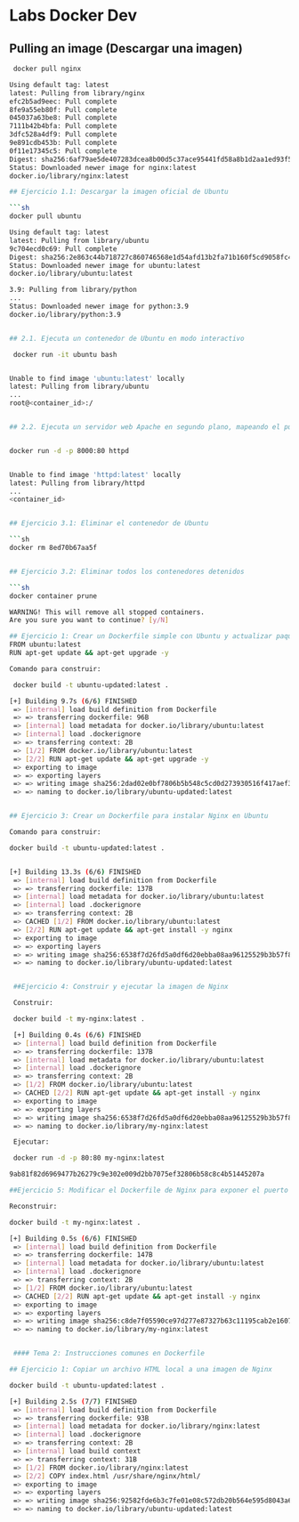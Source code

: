 # Labs Docker Dev 

## Pulling an image (Descargar una imagen)

```sh
 docker pull nginx

Using default tag: latest
latest: Pulling from library/nginx
efc2b5ad9eec: Pull complete 
8fe9a55eb80f: Pull complete 
045037a63be8: Pull complete 
7111b42b4bfa: Pull complete 
3dfc528a4df9: Pull complete 
9e891cdb453b: Pull complete 
0f11e17345c5: Pull complete 
Digest: sha256:6af79ae5de407283dcea8b00d5c37ace95441fd58a8b1d2aa1ed93f5511bb18c
Status: Downloaded newer image for nginx:latest
docker.io/library/nginx:latest

## Ejercicio 1.1: Descargar la imagen oficial de Ubuntu

```sh
docker pull ubuntu

Using default tag: latest
latest: Pulling from library/ubuntu
9c704ecd0c69: Pull complete 
Digest: sha256:2e863c44b718727c860746568e1d54afd13b2fa71b160f5cd9058fc436217b30
Status: Downloaded newer image for ubuntu:latest
docker.io/library/ubuntu:latest

3.9: Pulling from library/python
...
Status: Downloaded newer image for python:3.9
docker.io/library/python:3.9


## 2.1. Ejecuta un contenedor de Ubuntu en modo interactivo

 docker run -it ubuntu bash


Unable to find image 'ubuntu:latest' locally
latest: Pulling from library/ubuntu
...
root@<container_id>:/


## 2.2. Ejecuta un servidor web Apache en segundo plano, mapeando el puerto 8000 del host al puerto 80 del contenedor


docker run -d -p 8000:80 httpd


Unable to find image 'httpd:latest' locally
latest: Pulling from library/httpd
...
<container_id>


## Ejercicio 3.1: Eliminar el contenedor de Ubuntu

```sh
docker rm 8ed70b67aa5f


## Ejercicio 3.2: Eliminar todos los contenedores detenidos

```sh
docker container prune

WARNING! This will remove all stopped containers.
Are you sure you want to continue? [y/N]

## Ejercicio 1: Crear un Dockerfile simple con Ubuntu y actualizar paquetes
FROM ubuntu:latest
RUN apt-get update && apt-get upgrade -y

Comando para construir:

 docker build -t ubuntu-updated:latest .

[+] Building 9.7s (6/6) FINISHED                                                                                                                 docker:default
 => [internal] load build definition from Dockerfile                                                                                                       0.0s
 => => transferring dockerfile: 96B                                                                                                                        0.0s
 => [internal] load metadata for docker.io/library/ubuntu:latest                                                                                           0.0s
 => [internal] load .dockerignore                                                                                                                          0.1s
 => => transferring context: 2B                                                                                                                            0.0s
 => [1/2] FROM docker.io/library/ubuntu:latest                                                                                                             0.1s
 => [2/2] RUN apt-get update && apt-get upgrade -y                                                                                                         8.4s
 => exporting to image                                                                                                                                     0.7s
 => => exporting layers                                                                                                                                    0.6s
 => => writing image sha256:2dad02e0bf7806b5b548c5cd0d273930516f417aef367c7a735b430a1a4f2857                                                               0.0s
 => => naming to docker.io/library/ubuntu-updated:latest


## Ejercicio 3: Crear un Dockerfile para instalar Nginx en Ubuntu

Comando para construir: 

docker build -t ubuntu-updated:latest .


[+] Building 13.3s (6/6) FINISHED                                                                                                                docker:default
 => [internal] load build definition from Dockerfile                                                                                                       0.0s
 => => transferring dockerfile: 137B                                                                                                                       0.0s
 => [internal] load metadata for docker.io/library/ubuntu:latest                                                                                           0.0s
 => [internal] load .dockerignore                                                                                                                          0.0s
 => => transferring context: 2B                                                                                                                            0.0s
 => CACHED [1/2] FROM docker.io/library/ubuntu:latest                                                                                                      0.0s
 => [2/2] RUN apt-get update && apt-get install -y nginx                                                                                                  12.2s
 => exporting to image                                                                                                                                     0.6s
 => => exporting layers                                                                                                                                    0.5s
 => => writing image sha256:6538f7d26fd5a0df6d20ebba08aa96125529b3b57f80b16fbb75f0b01bc70631                                                               0.0s
 => => naming to docker.io/library/ubuntu-updated:latest  


 ##Ejercicio 4: Construir y ejecutar la imagen de Nginx

 Construir:

 docker build -t my-nginx:latest .

 [+] Building 0.4s (6/6) FINISHED                                                                                                                 docker:default
 => [internal] load build definition from Dockerfile                                                                                                       0.0s
 => => transferring dockerfile: 137B                                                                                                                       0.0s
 => [internal] load metadata for docker.io/library/ubuntu:latest                                                                                           0.0s
 => [internal] load .dockerignore                                                                                                                          0.0s
 => => transferring context: 2B                                                                                                                            0.0s
 => [1/2] FROM docker.io/library/ubuntu:latest                                                                                                             0.0s
 => CACHED [2/2] RUN apt-get update && apt-get install -y nginx                                                                                            0.0s
 => exporting to image                                                                                                                                     0.1s
 => => exporting layers                                                                                                                                    0.0s
 => => writing image sha256:6538f7d26fd5a0df6d20ebba08aa96125529b3b57f80b16fbb75f0b01bc70631                                                               0.0s
 => => naming to docker.io/library/my-nginx:latest 

 Ejecutar:

 docker run -d -p 80:80 my-nginx:latest

9ab81f82d6969477b26279c9e302e009d2bb7075ef32806b58c8c4b51445207a

##Ejercicio 5: Modificar el Dockerfile de Nginx para exponer el puerto 80

Reconstruir:

docker build -t my-nginx:latest .

[+] Building 0.5s (6/6) FINISHED                                                                                                                 docker:default
 => [internal] load build definition from Dockerfile                                                                                                       0.0s
 => => transferring dockerfile: 147B                                                                                                                       0.0s
 => [internal] load metadata for docker.io/library/ubuntu:latest                                                                                           0.0s
 => [internal] load .dockerignore                                                                                                                          0.0s
 => => transferring context: 2B                                                                                                                            0.0s
 => [1/2] FROM docker.io/library/ubuntu:latest                                                                                                             0.0s
 => CACHED [2/2] RUN apt-get update && apt-get install -y nginx                                                                                            0.0s
 => exporting to image                                                                                                                                     0.1s
 => => exporting layers                                                                                                                                    0.0s
 => => writing image sha256:c8de7f05590ce97d277e87327b63c11195cab2e1607e77684eff5de93209c9ec                                                               0.0s
 => => naming to docker.io/library/my-nginx:latest   


 #### Tema 2: Instrucciones comunes en Dockerfile

## Ejercicio 1: Copiar un archivo HTML local a una imagen de Nginx

docker build -t ubuntu-updated:latest .

[+] Building 2.5s (7/7) FINISHED                                                                                                                 docker:default
 => [internal] load build definition from Dockerfile                                                                                                       0.0s
 => => transferring dockerfile: 93B                                                                                                                        0.0s
 => [internal] load metadata for docker.io/library/nginx:latest                                                                                            0.0s
 => [internal] load .dockerignore                                                                                                                          0.0s
 => => transferring context: 2B                                                                                                                            0.0s
 => [internal] load build context                                                                                                                          0.4s
 => => transferring context: 31B                                                                                                                           0.0s
 => [1/2] FROM docker.io/library/nginx:latest                                                                                                              0.7s
 => [2/2] COPY index.html /usr/share/nginx/html/                                                                                                           0.2s
 => exporting to image                                                                                                                                     1.1s
 => => exporting layers                                                                                                                                    1.0s
 => => writing image sha256:92582fde6b3c7fe01e08c572db20b564e595d8043a6fd4064d4518b281cb9459                                                               0.0s
 => => naming to docker.io/library/ubuntu-updated:latest

 
